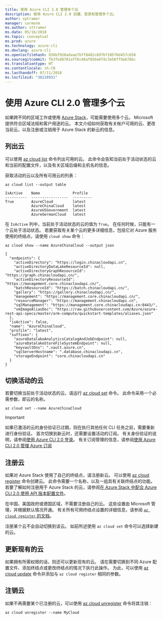 ```yaml
---
title: 使用 Azure CLI 2.0 管理多个云
description: 使用 Azure CLI 2.0 创建、登录和管理多个云。
author: sptramer
manager: carmonm
ms.author: sttramer
ms.date: 05/16/2018
ms.topic: conceptual
ms.prod: azure
ms.technology: azure-cli
ms.devlang: azure-cli
ms.openlocfilehash: 836bf920adaae7bff8482c697bf105f0d457c658
ms.sourcegitcommit: fb3fed8701aff6c46af856e8fdc3e56ff9a678bc
ms.translationtype: HT
ms.contentlocale: zh-CN
ms.lasthandoff: 07/11/2018
ms.locfileid: "38228931"
---
```

# <a name="managing-multiple-clouds-with-azure-cli-20"></a>使用 Azure CLI 2.0 管理多个云

如果跨不同的区域工作或使用 [Azure Stack](https://docs.microsoft.com/azure/azure-stack/user/)，可能需要使用多个云。 Microsoft 提供符合区域法规和客户用途的云。 本文介绍如何获取有关帐户可用的云、更改当前云，以及注册或注销用于 Azure Stack 的新云的信息。

## <a name="listing-clouds"></a>列出云

可以使用 [az cloud list](/cli/azure/cloud#az-cloud-list) 命令列出可用的云。 此命令会告知当前处于活动状态的云和当前的配置文件，以及有关区域后缀和主机名的信息。

获取活动的云以及所有可用云的列表：

```azurecli-interactive
az cloud list --output table
```

```output
IsActive    Name               Profile
----------  -----------------  ---------
True        AzureCloud         latest
            AzureChinaCloud    latest
            AzureUSGovernment  latest
            AzureGermanCloud   latest
```

在 `IsActive` 列中，当前处于活动状态的云的值为 `True`。 在任何时候，只能有一个云处于活动状态。 若要获取有关某个云的更多详细信息，包括它对 Azure 服务使用的终结点，请使用 `cloud show` 命令：

```azurecli-interactive
az cloud show --name AzureChinaCloud --output json
```

```output
{
  "endpoints": {
    "activeDirectory": "https://login.chinacloudapi.cn",
    "activeDirectoryDataLakeResourceId": null,
    "activeDirectoryGraphResourceId": "https://graph.chinacloudapi.cn/",
    "activeDirectoryResourceId": "https://management.core.chinacloudapi.cn/",
    "batchResourceId": "https://batch.chinacloudapi.cn/",
    "gallery": "https://gallery.chinacloudapi.cn/",
    "management": "https://management.core.chinacloudapi.cn/",
    "resourceManager": "https://management.chinacloudapi.cn",
    "sqlManagement": "https://management.core.chinacloudapi.cn:8443/",
    "vmImageAliasDoc": "https://raw.githubusercontent.com/Azure/azure-rest-api-specs/master/arm-compute/quickstart-templates/aliases.json"
  },
  "isActive": false,
  "name": "AzureChinaCloud",
  "profile": "latest",
  "suffixes": {
    "azureDatalakeAnalyticsCatalogAndJobEndpoint": null,
    "azureDatalakeStoreFileSystemEndpoint": null,
    "keyvaultDns": ".vault.azure.cn",
    "sqlServerHostname": ".database.chinacloudapi.cn",
    "storageEndpoint": "core.chinacloudapi.cn"
  }
}
```

## <a name="switching-the-active-cloud"></a>切换活动的云

若要切换当前处于活动状态的云，请运行 [az cloud set](/cli/azure/cloud#az-cloud-set) 命令。 此命令采用一个必需参数，即云的名称。

```azurecli-interactive
az cloud set --name AzureChinaCloud
```

> [!IMPORTANT]
> 如果已激活的云的身份验证已过期，则在执行其他任何 CLI 任务之前，需要重新进行身份验证。 首次切换到新云时，还需要设置活动的订阅。
> 有关身份验证的说明，请参阅[使用 Azure CLI 2.0 登录](authenticate-azure-cli.md)。 有关订阅管理的信息，请参阅[使用 Azure CLI 2.0 管理 Azure 订阅](manage-azure-subscriptions-azure-cli.md)

## <a name="register-a-cloud"></a>注册云

如果对 Azure Stack 使用了自己的终结点，请注册新云。 可以使用 [az cloud register](/cli/azure/cloud#az-cloud-register) 命令创建云。 此命令需要一个名称，以及一组具有关联终结点的功能。 若要了解如何注册用于 Azure Stack 的云，请参阅[在 Azure Stack 中配合 Azure CLI 2.0 使用 API 版本配置文件](/azure/azure-stack/user/azure-stack-version-profiles-azurecli2#connect-to-azure-stack)。

在中国、美国政府或德国区域，不需要注册自己的云。 这些设置由 Microsoft 管理，并根据默认情况开通。  有关所有可用终结点设置的详细信息，请参阅 [`az cloud register` 的文档](/cli/azure/cloud#az-cloud-register)。

注册某个云不会自动切换到该云。 如前所述使用 `az cloud set` 命令可以选择新建的云。

## <a name="update-an-existing-cloud"></a>更新现有的云

如果拥有所需权限的话，则还可以更新现有的云。 请在需要切换到不同 Azure 配置文件、添加终结点或更改终结点的情况下执行此操作。
为此，可以使用 [az cloud update](/cli/azure/cloud#az-cloud-update) 命令并添加与 `az cloud register` 相同的参数。

## <a name="unregister-a-cloud"></a>注销云

如果不再需要某个已注册的云，可以使用 [az cloud unregister](/cli/azure/cloud#az-cloud-unregister) 命令将其注销：

```azurecli-interactive
az cloud unregister --name MyCloud
```

